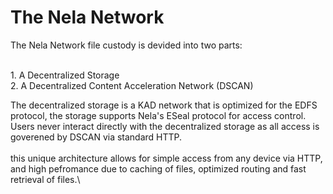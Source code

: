 # The Nela Network

The Nela Network file custody is devided into two parts:

\
1\. A Decentralized Storage\
2\. A Decentralized Content Acceleration Network (DSCAN)

The decentralized storage is a KAD network that is optimized for the EDFS protocol, the storage supports Nela's ESeal protocol for access control.\
Users never interact directly with the decentralized storage as all access is goverened by DSCAN via standard HTTP. \
\
this unique architecture allows for simple access from any device via HTTP, and high pefromance due to caching of files, optimized routing and fast retrieval of files.\
